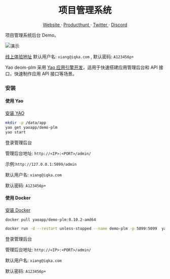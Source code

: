 <p align="center">
    <h1 align="center">项目管理系统</h1>
</p>
<p align="center">
  <a aria-label="website" href="https://yaoapps.com" target="_blank">
    Website
  </a>
  ·
  <a aria-label="producthunt" href="https://www.producthunt.com/posts/yao-app-engine" target="_blank">
    Producthunt
  </a>
  ·
  <a aria-label="twitter" href="https://twitter.com/YaoApp" target="_blank">
    Twitter
  </a>
  ·
  <a aria-label="discord" href="https://discord.gg/nsKmCXwvxU" target="_blank">
    Discord
  </a>
</p>

项目管理系统后台 Demo。

![演示](https://release-bj-1252011659.cos.ap-beijing.myqcloud.com/docs/demo-plm/819e9d8b-5b0c-4112-988b-71f78b48755b.gif)

[线上体验地址](https://plm.iqka.com/admin/login/admin)
默认用户名: `xiang@iqka.com` , 默认密码: `A123456p+`

Yao deom-plm 采用 <a href="https://github.com/YaoApp/yao">Yao 应用引擎开发</a>，适用于快速搭建应用管理后台和 API 接口，快速制作应用 API 接口等场景。

### 安装

#### 使用 Yao

[安装 YAO](https://yaoapps.com/doc/%E4%BB%8B%E7%BB%8D/%E5%AE%89%E8%A3%85%E8%B0%83%E8%AF%95)

```bash
mkdir -p /data/app
yao get yaoapp/demo-plm
yao start
```

登录管理后台

管理后台地址: `http://<IP>:<PORT>/admin/`

示例:`http://127.0.0.1:5099/admin`

默认用户名: `xiang@iqka.com`

默认密码: `A123456p+`

#### 使用 Docker

[安装 Docker](https://docs.docker.com/get-docker/)

```
docker pull yaoapp/demo-plm:0.10.2-amd64
```

```bash
docker run -d --restart unless-stopped --name demo-plm -p 5099:5099  yaoapp/demo-plm:0.10.2-amd64
```

登录管理后台

管理后台地址: `http://<IP>:<PORT>/admin/`

默认用户名: `xiang@iqka.com`

默认密码: `A123456p+`
